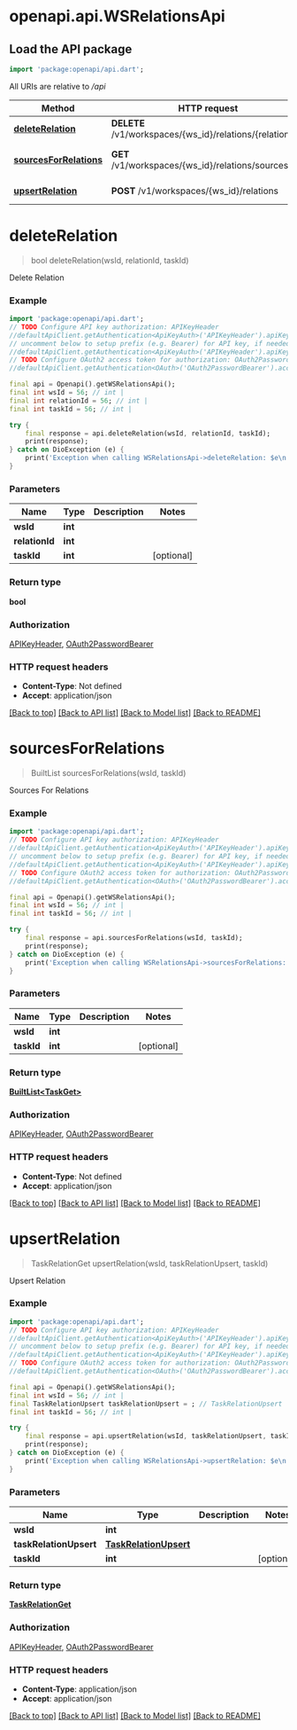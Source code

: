 # openapi.api.WSRelationsApi

## Load the API package
```dart
import 'package:openapi/api.dart';
```

All URIs are relative to */api*

Method | HTTP request | Description
------------- | ------------- | -------------
[**deleteRelation**](WSRelationsApi.md#deleterelation) | **DELETE** /v1/workspaces/{ws_id}/relations/{relation_id} | Delete Relation
[**sourcesForRelations**](WSRelationsApi.md#sourcesforrelations) | **GET** /v1/workspaces/{ws_id}/relations/sources | Sources For Relations
[**upsertRelation**](WSRelationsApi.md#upsertrelation) | **POST** /v1/workspaces/{ws_id}/relations | Upsert Relation


# **deleteRelation**
> bool deleteRelation(wsId, relationId, taskId)

Delete Relation

### Example
```dart
import 'package:openapi/api.dart';
// TODO Configure API key authorization: APIKeyHeader
//defaultApiClient.getAuthentication<ApiKeyAuth>('APIKeyHeader').apiKey = 'YOUR_API_KEY';
// uncomment below to setup prefix (e.g. Bearer) for API key, if needed
//defaultApiClient.getAuthentication<ApiKeyAuth>('APIKeyHeader').apiKeyPrefix = 'Bearer';
// TODO Configure OAuth2 access token for authorization: OAuth2PasswordBearer
//defaultApiClient.getAuthentication<OAuth>('OAuth2PasswordBearer').accessToken = 'YOUR_ACCESS_TOKEN';

final api = Openapi().getWSRelationsApi();
final int wsId = 56; // int | 
final int relationId = 56; // int | 
final int taskId = 56; // int | 

try {
    final response = api.deleteRelation(wsId, relationId, taskId);
    print(response);
} catch on DioException (e) {
    print('Exception when calling WSRelationsApi->deleteRelation: $e\n');
}
```

### Parameters

Name | Type | Description  | Notes
------------- | ------------- | ------------- | -------------
 **wsId** | **int**|  | 
 **relationId** | **int**|  | 
 **taskId** | **int**|  | [optional] 

### Return type

**bool**

### Authorization

[APIKeyHeader](../README.md#APIKeyHeader), [OAuth2PasswordBearer](../README.md#OAuth2PasswordBearer)

### HTTP request headers

 - **Content-Type**: Not defined
 - **Accept**: application/json

[[Back to top]](#) [[Back to API list]](../README.md#documentation-for-api-endpoints) [[Back to Model list]](../README.md#documentation-for-models) [[Back to README]](../README.md)

# **sourcesForRelations**
> BuiltList<TaskGet> sourcesForRelations(wsId, taskId)

Sources For Relations

### Example
```dart
import 'package:openapi/api.dart';
// TODO Configure API key authorization: APIKeyHeader
//defaultApiClient.getAuthentication<ApiKeyAuth>('APIKeyHeader').apiKey = 'YOUR_API_KEY';
// uncomment below to setup prefix (e.g. Bearer) for API key, if needed
//defaultApiClient.getAuthentication<ApiKeyAuth>('APIKeyHeader').apiKeyPrefix = 'Bearer';
// TODO Configure OAuth2 access token for authorization: OAuth2PasswordBearer
//defaultApiClient.getAuthentication<OAuth>('OAuth2PasswordBearer').accessToken = 'YOUR_ACCESS_TOKEN';

final api = Openapi().getWSRelationsApi();
final int wsId = 56; // int | 
final int taskId = 56; // int | 

try {
    final response = api.sourcesForRelations(wsId, taskId);
    print(response);
} catch on DioException (e) {
    print('Exception when calling WSRelationsApi->sourcesForRelations: $e\n');
}
```

### Parameters

Name | Type | Description  | Notes
------------- | ------------- | ------------- | -------------
 **wsId** | **int**|  | 
 **taskId** | **int**|  | [optional] 

### Return type

[**BuiltList&lt;TaskGet&gt;**](TaskGet.md)

### Authorization

[APIKeyHeader](../README.md#APIKeyHeader), [OAuth2PasswordBearer](../README.md#OAuth2PasswordBearer)

### HTTP request headers

 - **Content-Type**: Not defined
 - **Accept**: application/json

[[Back to top]](#) [[Back to API list]](../README.md#documentation-for-api-endpoints) [[Back to Model list]](../README.md#documentation-for-models) [[Back to README]](../README.md)

# **upsertRelation**
> TaskRelationGet upsertRelation(wsId, taskRelationUpsert, taskId)

Upsert Relation

### Example
```dart
import 'package:openapi/api.dart';
// TODO Configure API key authorization: APIKeyHeader
//defaultApiClient.getAuthentication<ApiKeyAuth>('APIKeyHeader').apiKey = 'YOUR_API_KEY';
// uncomment below to setup prefix (e.g. Bearer) for API key, if needed
//defaultApiClient.getAuthentication<ApiKeyAuth>('APIKeyHeader').apiKeyPrefix = 'Bearer';
// TODO Configure OAuth2 access token for authorization: OAuth2PasswordBearer
//defaultApiClient.getAuthentication<OAuth>('OAuth2PasswordBearer').accessToken = 'YOUR_ACCESS_TOKEN';

final api = Openapi().getWSRelationsApi();
final int wsId = 56; // int | 
final TaskRelationUpsert taskRelationUpsert = ; // TaskRelationUpsert | 
final int taskId = 56; // int | 

try {
    final response = api.upsertRelation(wsId, taskRelationUpsert, taskId);
    print(response);
} catch on DioException (e) {
    print('Exception when calling WSRelationsApi->upsertRelation: $e\n');
}
```

### Parameters

Name | Type | Description  | Notes
------------- | ------------- | ------------- | -------------
 **wsId** | **int**|  | 
 **taskRelationUpsert** | [**TaskRelationUpsert**](TaskRelationUpsert.md)|  | 
 **taskId** | **int**|  | [optional] 

### Return type

[**TaskRelationGet**](TaskRelationGet.md)

### Authorization

[APIKeyHeader](../README.md#APIKeyHeader), [OAuth2PasswordBearer](../README.md#OAuth2PasswordBearer)

### HTTP request headers

 - **Content-Type**: application/json
 - **Accept**: application/json

[[Back to top]](#) [[Back to API list]](../README.md#documentation-for-api-endpoints) [[Back to Model list]](../README.md#documentation-for-models) [[Back to README]](../README.md)

